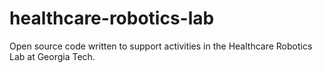 # healthcare-robotics-lab
Open source code written to support activities in the Healthcare Robotics Lab at Georgia Tech.
